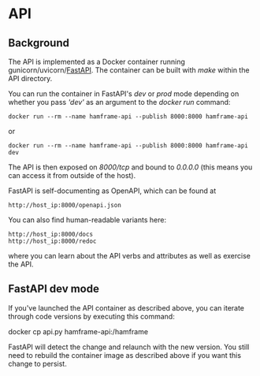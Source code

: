 # API

## Background

The API is implemented as a Docker container running gunicorn/uvicorn/[FastAPI](https://fastapi.tiangolo.com/).  The container can be built with _make_ within the API directory.

You can run the container in FastAPI's _dev_ or _prod_ mode depending on whether you pass _'dev'_ as an argument to the _docker run_ command:

    docker run --rm --name hamframe-api --publish 8000:8000 hamframe-api

or

    docker run --rm --name hamframe-api --publish 8000:8000 hamframe-api dev

The API is then exposed on _8000/tcp_ and bound to _0.0.0.0_ (this means you can access it from outside of the host).

FastAPI is self-documenting as OpenAPI, which can be found at

    http://host_ip:8000/openapi.json

You can also find human-readable variants here:

    http://host_ip:8000/docs
    http://host_ip:8000/redoc

where you can learn about the API verbs and attributes as well as exercise the API.

## FastAPI dev mode

If you've launched the API container as described above, you can iterate through code versions by executing this command:

docker cp api.py hamframe-api:/hamframe

FastAPI will detect the change and relaunch with the new version.  You still need to rebuild the container image as described above if you want this change to persist.
